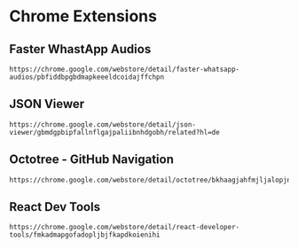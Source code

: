 # Chrome Extensions

## Faster WhastApp Audios
```
https://chrome.google.com/webstore/detail/faster-whatsapp-audios/pbfiddbpgbdmapkeeeldcoidajffchpn
```

## JSON Viewer
```
https://chrome.google.com/webstore/detail/json-viewer/gbmdgpbipfallnflgajpaliibnhdgobh/related?hl=de
``` 

## Octotree - GitHub Navigation

```
https://chrome.google.com/webstore/detail/octotree/bkhaagjahfmjljalopjnoealnfndnagc/related
```

## React Dev Tools
```
https://chrome.google.com/webstore/detail/react-developer-tools/fmkadmapgofadopljbjfkapdkoienihi
```